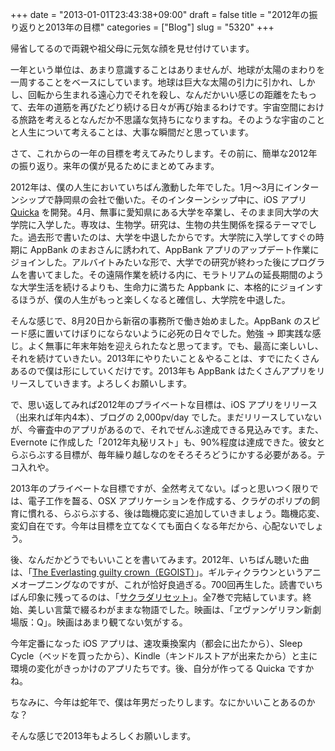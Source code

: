 +++
date = "2013-01-01T23:43:38+09:00"
draft = false
title = "2012年の振り返りと2013年の目標"
categories = ["Blog"]
slug = "5320"
+++

帰省してるので両親や祖父母に元気な顔を見せ付けています。

一年という単位は、あまり意識することはありませんが、地球が太陽のまわりを一周することをベースにしています。地球は巨大な太陽の引力に引かれ、しかし、回転から生まれる遠心力でそれを殺し、なんだかいい感じの距離をたもって、去年の道筋を再びたどり続ける日々が再び始まるわけです。宇宙空間における旅路を考えるとなんだか不思議な気持ちになりますね。そのような宇宙のことと人生について考えることは、大事な瞬間だと思っています。

さて、これからの一年の目標を考えてみたりします。その前に、簡単な2012年の振り返り。来年の僕が見るためにまとめてみます。

2012年は、僕の人生においていちばん激動した年でした。1月〜3月にインターンシップで静岡県の会社で働いた。そのインターンシップ中に、iOS アプリ <a href="https://itunes.apple.com/jp/app/id511606108?mt=8" target="_blank">Quicka</a> を開発。4月、無事に愛知県にある大学を卒業し、そのまま同大学の大学院に入学した。専攻は、生物学。研究は、生物の共生関係を探るテーマでした。過去形で書いたのは、大学を中退したからです。大学院に入学してすぐの時期に AppBank のまおさんに誘われて、AppBank アプリのアップデート作業にジョインした。アルバイトみたいな形で、大学での研究が終わった後にプログラムを書いてました。その遠隔作業を続ける内に、モラトリアムの延長期間のような大学生活を続けるよりも、生命力に満ちた Appbank に、本格的にジョインするほうが、僕の人生がもっと楽しくなると確信し、大学院を中退した。

そんな感じで、8月20日から新宿の事務所で働き始めました。AppBank のスピード感に置いてけぼりにならないように必死の日々でした。勉強 → 即実践な感じ。よく無事に年末年始を迎えられたなと思ってます。でも、最高に楽しいし、それを続けていきたい。2013年にやりたいこと＆やることは、すでにたくさんあるので僕は形にしていくだけです。2013年も AppBank はたくさんアプリをリリースしていきます。よろしくお願いします。

で、思い返してみれば2012年のプライベートな目標は、iOS アプリをリリース（出来れば年内4本）、ブログの 2,000pv/day でした。まだリリースしていないが、今審査中のアプリがあるので、それでぜんぶ達成できる見込みです。また、Evernote に作成した「2012年丸秘リスト」も、90%程度は達成できた。彼女とらぶらぶする目標が、毎年繰り越しなのをそろそろどうにかする必要がある。テコ入れや。

2013年のプライベートな目標ですが、全然考えてない。ぱっと思いつく限りでは、電子工作を齧る、OSX アプリケーションを作成する、クラゲのポリプの飼育に慣れる、らぶらぶする、後は臨機応変に追加していきましょう。臨機応変、変幻自在です。今年は目標を立てなくても面白くなる年だから、心配ないでしょう。

後、なんだかどうでもいいことを書いてみます。2012年、いちばん聴いた曲は、「<a href="https://itunes.apple.com/jp/album/the-everlasting-guilty-crown/id570015948" target="_blank">The Everlasting guilty crown（EGOIST）</a>」。ギルティクラウンというアニメオープニングなのですが、これが恰好良過ぎる。700回再生した。読書でいちばん印象に残ってるのは、「<a href="http://www.amazon.co.jp/exec/obidos/ASIN/4044743010/rakuishi-22/ref=nosim/" name="amazletlink" target="_blank">サクラダリセット</a>」。全7巻で完結しています。終始、美しい言葉で綴るわがままな物語でした。映画は、「ヱヴァンゲリヲン新劇場版：Q」。映画はあまり観てない気がする。

今年定番になった iOS アプリは、速攻乗換案内（都会に出たから）、Sleep Cycle（ベッドを買ったから）、Kindle（キンドルストアが出来たから）と主に環境の変化がきっかけのアプリたちです。後、自分が作ってる Quicka ですかね。

ちなみに、今年は蛇年で、僕は年男だったりします。なにかいいことあるのかな？

そんな感じで2013年もよろしくお願いします。
